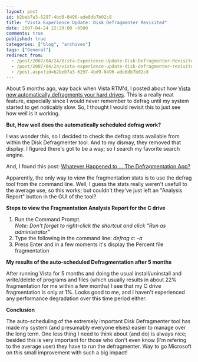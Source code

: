```yaml
---
layout: post
id: b2beb7a3-6297-4bd9-8496-ade8db7b02c8
title: "Vista Experience Update: Disk Defragmenter Revisited"
date: 2007-04-24 22:29:00 -0500
comments: true
published: true
categories: ["blog", "archives"]
tags: ["General"]
redirect_from: 
  - /post/2007/04/24/Vista-Experience-Update-Disk-Defragmenter-Revisited
  - /post/2007/04/24/vista-experience-update-disk-defragmenter-revisited
  - /post.aspx?id=b2beb7a3-6297-4bd9-8496-ade8db7b02c8
---
```

<!-- more -->
<p>About 5 months ago, way back when Vista RTM'd, I posted about how <a href="/Blog/Post.aspx?PostID=1338">Vista now automatically defragments your hard drives</a>. This is a really neat feature, especially since I would never remember to defrag until my system started to get noticably slow. So, I thought I would revisit this to just see how well is it working.</p>
<p><strong>But, How well does the automatically scheduled defrag work?</strong></p>
<p>I was wonder this, so I decided to check the defrag stats available from within the Disk Defragmenter tool. And to my dismay, they removed that display. I figured there's got to be a way; so I search my favorite search engine.</p>
<p>And, I found this post: <a href="http://www.thegline.com/windows/2007/03/whatever-happened-to-the-defra.html">Whatever Happened to ... The Defragmentation App?</a></p>
<p>Apparently, the only way to view the fragmentation stats is to use the<em> </em>defrag tool from the command line. Well, I guess the stats really weren't usefull to the average use, so this works; but couldn't they've just left an "Analysis Report" button in the GUI of the tool?</p>
<p><strong>Steps to view the Fragmentation Analysis Report for the C drive</strong></p>
<ol>
<li>Run the Command Prompt.<br /><em>Note: Don't forget to right-click the shortcut and click "Run as administrator"</em></li>
<li>Type the following in the command line: <em>defrag c: -a</em></li>
<li>Press Enter and in a few moments it's display the Percent file fragmentation</li>
</ol>
<p><strong>My results of the auto-scheduled Defragmentation after 5 months</strong></p>
<p>After running Vista for 5 months and doing the usual install/uninstall and write/delete of programs and files (which usually results in about 22% fragmentation for me within a few months) I see that my C drive fragmentation is only at 1%. Looks good to me, and I haven't experienced any performance degradation over this time period either.</p>
<p><strong>Conclusion</strong></p>
<p>The auto-scheduling of the extremely important Disk Defragmenter tool has made&nbsp;my system (and presumably everyone elses) easier to manage over the long term. One less thing I need to think about (and do) is always nice; besided this is very important for those who don't even know (I'm refering to the average user)&nbsp;they have to run the defragmenter. Way to go Microsoft on this small improvement with such a big impact!</p>
